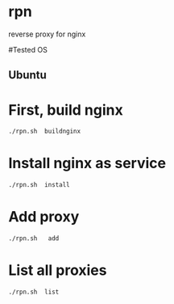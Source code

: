 # rpn
reverse proxy for nginx

#Tested OS

## Ubuntu


# First, build nginx
```
./rpn.sh  buildnginx
``` 

# Install nginx as service

```
./rpn.sh  install
```

# Add proxy

```
./rpn.sh   add 

```

# List all proxies

```
./rpn.sh  list
```




